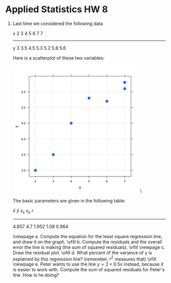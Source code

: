 # Applied Statistics HW 8

1. Last time we considered the following data

    x   2  3    4    5    6    7    7
    --- -- ---- ---- ---- ---- ---- ----
    y   3  3.5  4.5  5.3  5.2  5.8  5.6

    Here is a scatterplot of these two variables:

    ![](images/regressionExample.png)\

    The basic parameters are given in the following table:

    $\bar x$  $\bar y$  $s_x$   $s_y$  $r$
    --------- --------- ------- ------ ------
    4.857     4.7       1.952   1.08   0.964

    \newpage
    a. Compute the equation for the least square regression line, and draw it on the graph.
    \vfill
    b. Compute the residuals and the overall error the line is making (the sum of squared residuals).
    \vfill
    \newpage
    c. Draw the residual plot.
    \vfill
    d. What percent of the variance of y is explained by this regression line? (remember, $r^2$ measures that)
    \vfill
    \newpage
    e. Peter wants to use the line $y = 2 + 0.5x$ instead, because it is easier to work with. Compute the sum of squared residuals for Peter's line. How is he doing?
